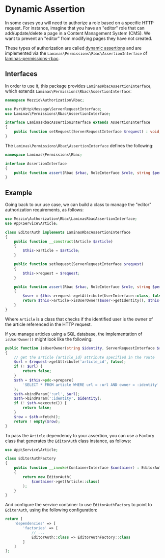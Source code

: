 # Dynamic Assertion

In some cases you will need to authorize a role based on a specific HTTP request.
For instance, imagine that you have an "editor" role that can add/update/delete
a page in a Content Management System (CMS). We want to prevent an "editor" from
modifying pages they have not created.

These types of authorization are called [dynamic assertions](https://docs.laminas.dev/laminas-permissions-rbac/examples/#dynamic-assertions)
and are implemented via the `Laminas\Permissions\Rbac\AssertionInterface` of
[laminas-permissions-rbac](https://github.com/laminas/laminas-permissions-rbac).

## Interfaces

In order to use it, this package provides `LaminasRbacAssertionInterface`,
which extends `Laminas\Permissions\Rbac\AssertionInterface`:

```php
namespace Mezzio\Authorization\Rbac;

use Psr\Http\Message\ServerRequestInterface;
use Laminas\Permissions\Rbac\AssertionInterface;

interface LaminasRbacAssertionInterface extends AssertionInterface
{
    public function setRequest(ServerRequestInterface $request) : void;
}
```

The `Laminas\Permissions\Rbac\AssertionInterface` defines the following:

```php
namespace Laminas\Permissions\Rbac;

interface AssertionInterface
{
    public function assert(Rbac $rbac, RoleInterface $role, string $permission) : bool;
}
```

## Example

Going back to our use case, we can build a class to manage the "editor"
authorization requirements, as follows:

```php
use Mezzio\Authorization\Rbac\LaminasRbacAssertionInterface;
use App\Service\Article;

class EditorAuth implements LaminasRbacAssertionInterface
{
    public function __construct(Article $article)
    {
        $this->article = $article;
    }

    public function setRequest(ServerRequestInterface $request)
    {
        $this->request = $request;
    }

    public function assert(Rbac $rbac, RoleInterface $role, string $permission)
    {
        $user = $this->request->getAttribute(UserInterface::class, false);
        return $this->article->isUserOwner($user->getIdentity(), $this->request);
    }
}
```

Where `Article` is a class that checks if the identified user is the owner of
the article referenced in the HTTP request.

If you manage articles using a SQL database, the implementation of
`isUserOwner()` might look like the following:

```php
public function isUserOwner(string $identity, ServerRequestInterface $request): bool
{
    // get the article {article_id} attribute specified in the route
    $url = $request->getAttribute('article_id', false);
    if (! $url) {
        return false;
    }
    $sth = $this->pdo->prepare(
        'SELECT * FROM article WHERE url = :url AND owner = :identity'
    );
    $sth->bindParam(':url', $url);
    $sth->bindParam(':identity', $identity);
    if (! $sth->execute()) {
        return false;
    }
    $row = $sth->fetch();
    return ! empty($row);
}
```

To pass the `Article` dependency to your assertion, you can use a Factory class
that generates the `EditorAuth` class instance, as follows:

```php
use App\Service\Article;

class EditorAuthFactory
{
    public function __invoke(ContainerInterface $container) : EditorAuth
    {
        return new EditorAuth(
            $container->get(Article::class)
        );
    }
}
```

And configure the service container to use `EditorAuthFactory` to point to
`EditorAuth`, using the following configuration:

```php
return [    
    'dependencies' => [
        'factories' => [
            // ...
            EditorAuth::class => EditorAuthFactory::class
        ]
    ]
];
```
